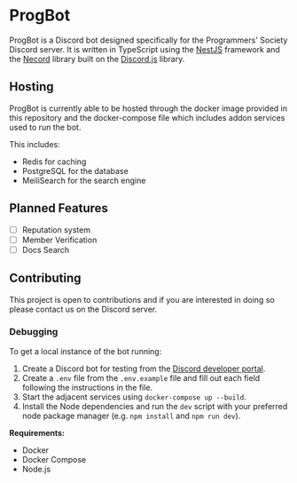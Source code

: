 # ProgBot

ProgBot is a Discord bot designed specifically for the Programmers' Society Discord server. It is written in TypeScript using the [NestJS](https://nestjs.com/) framework and the [Necord](https://necord.org/) library built on the [Discord.js](https://discord.js.org/#/) library.

## Hosting

ProgBot is currently able to be hosted through the docker image provided in this repository and the docker-compose file which includes addon services used to run the bot.

This includes:

- Redis for caching
- PostgreSQL for the database
- MeiliSearch for the search engine

## Planned Features

- [ ] Reputation system
- [ ] Member Verification
- [ ] Docs Search

## Contributing

This project is open to contributions and if you are interested in doing so please contact us on the Discord server.

### Debugging

To get a local instance of the bot running:
1. Create a Discord bot for testing from the [Discord developer portal](https://discord.com/developers/applications).
1. Create a `.env` file from the `.env.example` file and fill out each field following the instructions in the file.
1. Start the adjacent services using `docker-compose up --build`.
1. Install the Node dependencies and run the `dev` script with your preferred node package manager (e.g. `npm install` and `npm run dev`).

**Requirements:**
* Docker
* Docker Compose
* Node.js